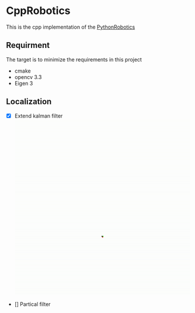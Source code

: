 # CppRobotics

This is the cpp implementation of the [PythonRobotics](https://github.com/AtsushiSakai/PythonRobotics)

## Requirment
The target is to minimize the requirements in this project
- cmake
- opencv 3.3
- Eigen 3

## Localization
- [x] Extend kalman filter
![ekf_gif](./Localization/extended_kalman_filter/ekf.gif)
- [] Partical filter

